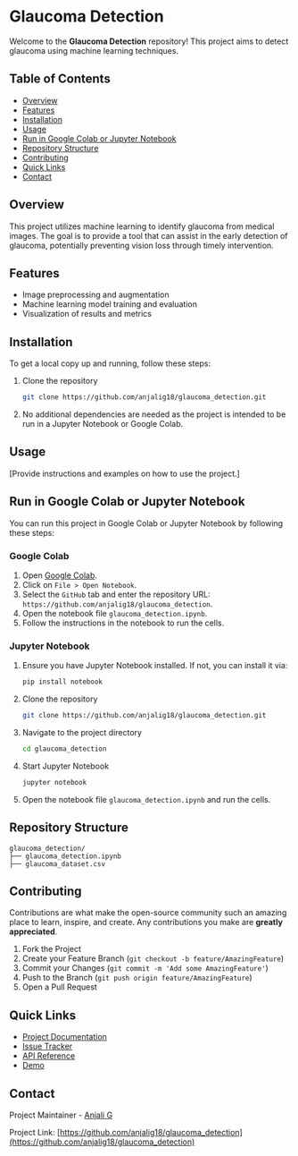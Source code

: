 
# Glaucoma Detection

Welcome to the **Glaucoma Detection** repository! This project aims to detect glaucoma using machine learning techniques.

## Table of Contents

- [Overview](#overview)
- [Features](#features)
- [Installation](#installation)
- [Usage](#usage)
- [Run in Google Colab or Jupyter Notebook](#run-in-google-colab-or-jupyter-notebook)
- [Repository Structure](#repository-structure)
- [Contributing](#contributing)
- [Quick Links](#quick-links)
- [Contact](#contact)

## Overview

This project utilizes machine learning to identify glaucoma from medical images. The goal is to provide a tool that can assist in the early detection of glaucoma, potentially preventing vision loss through timely intervention.

## Features

- Image preprocessing and augmentation
- Machine learning model training and evaluation
- Visualization of results and metrics

## Installation

To get a local copy up and running, follow these steps:

1. Clone the repository
    ```sh
    git clone https://github.com/anjalig18/glaucoma_detection.git
    ```
2. No additional dependencies are needed as the project is intended to be run in a Jupyter Notebook or Google Colab.

## Usage

[Provide instructions and examples on how to use the project.]

## Run in Google Colab or Jupyter Notebook

You can run this project in Google Colab or Jupyter Notebook by following these steps:

### Google Colab

1. Open [Google Colab](https://colab.research.google.com/).
2. Click on `File > Open Notebook`.
3. Select the `GitHub` tab and enter the repository URL: `https://github.com/anjalig18/glaucoma_detection`.
4. Open the notebook file `glaucoma_detection.ipynb`.
5. Follow the instructions in the notebook to run the cells.

### Jupyter Notebook

1. Ensure you have Jupyter Notebook installed. If not, you can install it via:
    ```sh
    pip install notebook
    ```
2. Clone the repository
    ```sh
    git clone https://github.com/anjalig18/glaucoma_detection.git
    ```
3. Navigate to the project directory
    ```sh
    cd glaucoma_detection
    ```
4. Start Jupyter Notebook
    ```sh
    jupyter notebook
    ```
5. Open the notebook file `glaucoma_detection.ipynb` and run the cells.

## Repository Structure

```
glaucoma_detection/
├── glaucoma_detection.ipynb
├── glaucoma_dataset.csv
```

## Contributing

Contributions are what make the open-source community such an amazing place to learn, inspire, and create. Any contributions you make are **greatly appreciated**.

1. Fork the Project
2. Create your Feature Branch (`git checkout -b feature/AmazingFeature`)
3. Commit your Changes (`git commit -m 'Add some AmazingFeature'`)
4. Push to the Branch (`git push origin feature/AmazingFeature`)
5. Open a Pull Request

## Quick Links

- [Project Documentation](https://your-documentation-link.com)
- [Issue Tracker](https://github.com/anjalig18/glaucoma_detection/issues)
- [API Reference](https://your-api-reference-link.com)
- [Demo](https://your-demo-link.com)

## Contact

Project Maintainer - [Anjali G](mailto:anjalig1810@gmail.com)

Project Link: [https://github.com/anjalig18/glaucoma_detection](https://github.com/anjalig18/glaucoma_detection)

